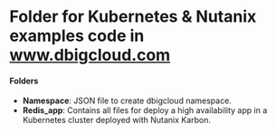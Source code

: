 # Folder for Kubernetes & Nutanix examples code in www.dbigcloud.com
#### Folders
- **Namespace**: JSON file to create dbigcloud namespace.
- **Redis_app**: Contains all files for deploy a high availability app in a Kubernetes cluster deployed with Nutanix Karbon.

